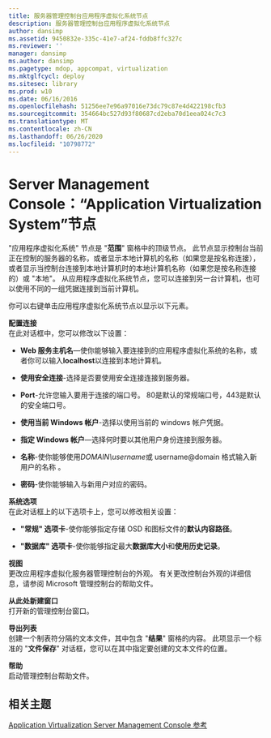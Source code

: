 ```yaml
---
title: 服务器管理控制台应用程序虚拟化系统节点
description: 服务器管理控制台应用程序虚拟化系统节点
author: dansimp
ms.assetid: 9450832e-335c-41e7-af24-fddb8ffc327c
ms.reviewer: ''
manager: dansimp
ms.author: dansimp
ms.pagetype: mdop, appcompat, virtualization
ms.mktglfcycl: deploy
ms.sitesec: library
ms.prod: w10
ms.date: 06/16/2016
ms.openlocfilehash: 51256ee7e96a97016e73dc79c87e4d422198cfb3
ms.sourcegitcommit: 354664bc527d93f80687cd2eba70d1eea024c7c3
ms.translationtype: MT
ms.contentlocale: zh-CN
ms.lasthandoff: 06/26/2020
ms.locfileid: "10798772"
---
```

# Server Management Console：“Application Virtualization System”节点


"应用程序虚拟化系统" 节点是 "**范围**" 窗格中的顶级节点。 此节点显示控制台当前正在控制的服务器的名称，或者显示本地计算机的名称（如果您是按名称连接），或者显示当控制台连接到本地计算机时的本地计算机名称（如果您是按名称连接的）或 "本地"。 从应用程序虚拟化系统节点，您可以连接到另一台计算机，也可以使用不同的一组凭据连接到当前计算机。

你可以右键单击应用程序虚拟化系统节点以显示以下元素。

<a href="" id="configure-connection"></a>**配置连接**  
在此对话框中，您可以修改以下设置：

- **Web 服务主机名**—使你能够输入要连接到的应用程序虚拟化系统的名称，或者你可以输入**localhost**以连接到本地计算机。

- **使用安全连接**-选择是否要使用安全连接连接到服务器。

- **Port**-允许您输入要用于连接的端口号。 80是默认的常规端口号，443是默认的安全端口号。

- **使用当前 Windows 帐户**-选择以使用当前的 windows 帐户凭据。

- **指定 Windows 帐户**—选择何时要以其他用户身份连接到服务器。

- **名称**-使你能够使用*DOMAIN\\username*或 username@domain 格式输入新用户的名称 <em> </em> 。

- **密码**-使你能够输入与新用户对应的密码。

<a href="" id="system-options"></a>**系统选项**  
在此对话框上的以下选项卡上，您可以修改相关设置：

-   **"常规" 选项卡**-使你能够指定存储 OSD 和图标文件的**默认内容路径**。

-   **"数据库" 选项卡**-使你能够指定最大**数据库大小**和**使用历史记录**。

<a href="" id="view"></a>**视图**  
更改应用程序虚拟化服务器管理控制台的外观。 有关更改控制台外观的详细信息，请参阅 Microsoft 管理控制台的帮助文件。

<a href="" id="new-window-from-here"></a>**从此处新建窗口**  
打开新的管理控制台窗口。

<a href="" id="export-list"></a>**导出列表**  
创建一个制表符分隔的文本文件，其中包含 "**结果**" 窗格的内容。 此项显示一个标准的 "**文件保存**" 对话框，您可以在其中指定要创建的文本文件的位置。

<a href="" id="help"></a>**帮助**  
启动管理控制台帮助文件。

## 相关主题


[Application Virtualization Server Management Console 参考](application-virtualization-server-management-console-reference.md)

 

 






